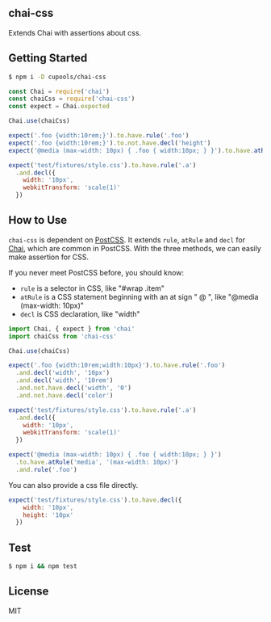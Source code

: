 ## chai-css

Extends Chai with assertions about css.

## Getting Started

```bash
$ npm i -D cupools/chai-css
```

```js
const Chai = require('chai')
const chaiCss = require('chai-css')
const expect = Chai.expected

Chai.use(chaiCss)

expect('.foo {width:10rem;}').to.have.rule('.foo')
expect('.foo {width:10rem;}').to.not.have.decl('height')
expect('@media (max-width: 10px) { .foo { width:10px; } }').to.have.atRule('media', '(max-width: 10px)')

expect('test/fixtures/style.css').to.have.rule('.a')
  .and.decl({
    width: '10px',
    webkitTransform: 'scale(1)'
  })
```

## How to Use

`chai-css` is dependent on [PostCSS][]. It extends `rule`, `atRule` and `decl` for [Chai][], which are common in PostCSS. With the three methods, we can easily make assertion for CSS.

If you never meet PostCSS before, you should know:

- `rule` is a selector in CSS, like "#wrap .item"
- `atRule` is a CSS statement beginning with an at sign " @ ", like "@media (max-width: 10px)"
- `decl` is CSS declaration, like "width"

```js
import Chai, { expect } from 'chai'
import chaiCss from 'chai-css'

Chai.use(chaiCss)

expect('.foo {width:10rem;width:10px}').to.have.rule('.foo')
  .and.decl('width', '10px')
  .and.decl('width', '10rem')
  .and.not.have.decl('width', '0')
  .and.not.have.decl('color')

expect('test/fixtures/style.css').to.have.rule('.a')
  .and.decl({
    width: '10px',
    webkitTransform: 'scale(1)'
  })

expect('@media (max-width: 10px) { .foo { width:10px; } }')
  .to.have.atRule('media', '(max-width: 10px)')
  .and.rule('.foo')
```

You can also provide a css file directly.

```js
expect('test/fixtures/style.css').to.have.decl({
    width: '10px',
    height: '10px'
  })
```

## Test

```bash
$ npm i && npm test
```

## License

MIT

[PostCSS]: https://github.com/postcss/postcss
[Chai]: https://github.com/chaijs/chai
